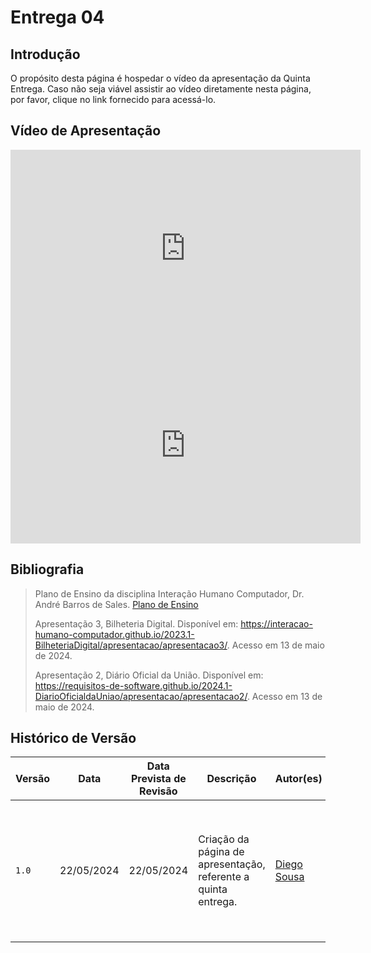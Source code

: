# Entrega 04

## <a>Introdução</a>

O propósito desta página é hospedar o vídeo da apresentação da Quinta Entrega. Caso não seja viável assistir ao vídeo diretamente nesta página, por favor, clique no link fornecido para acessá-lo.

## <a>Vídeo de Apresentação</a>

<iframe width="560" height="315" src="https://www.youtube.com/embed/R72s7UKnuHc?si=EuLZIA2jV1kDGGyo" title="YouTube video player" frameborder="0" allow="accelerometer; autoplay; clipboard-write; encrypted-media; gyroscope; picture-in-picture; web-share" referrerpolicy="strict-origin-when-cross-origin" allowfullscreen></iframe>

<iframe width="560" height="315" src="https://www.youtube.com/embed/l5YbVGF2pZA" title="Apresentação da 5ª Entrega - Grupo 01 (CDMOJ) - Interação Humano-Computador" frameborder="0" allow="accelerometer; autoplay; clipboard-write; encrypted-media; gyroscope; picture-in-picture; web-share" referrerpolicy="strict-origin-when-cross-origin" allowfullscreen></iframe>

## <a>Bibliografia</a>

> Plano de Ensino da disciplina Interação Humano Computador, Dr. André Barros de Sales. [Plano de Ensino](https://aprender3.unb.br/pluginfile.php/2843624/mod_resource/content/48/Plano_de_Ensino%20FIHC%20012024%20Turma%201.pdf)
> 
> Apresentação 3, Bilheteria Digital. Disponível em: <https://interacao-humano-computador.github.io/2023.1-BilheteriaDigital/apresentacao/apresentacao3/>. Acesso em 13 de maio de 2024.
>
> Apresentação 2, Diário Oficial da União. Disponível em: <https://requisitos-de-software.github.io/2024.1-DiarioOficialdaUniao/apresentacao/apresentacao2/>.  Acesso em 13 de maio de 2024.

## <a>Histórico de Versão</a>

| Versão | Data    | Data Prevista de Revisão  | Descrição      | Autor(es)   | Revisor(es)     |
| ------- | ------ | ------- | -------- | -------- | -------- |
| `1.0` | 22/05/2024 | 22/05/2024| Criação da página de apresentação, referente a quinta entrega. | [Diego Sousa](https://github.com/DiegoSousaLeite) |[Arthur Alves Melo](https://github.com/Arthrok), [Diego Sousa](https://github.com/DiegoSousaLeite), [Douglas Marinho](https://github.com/M4RINH0), [Eric Silveira](https://github.com/ericbky), [João Artur](https://github.com/joao-artl) e [Luiz Gustavo](https://github.com/LuizGust4vo)|